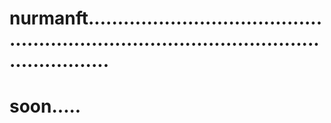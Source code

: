 # nurmanft..............................................................................................................
# soon.....
